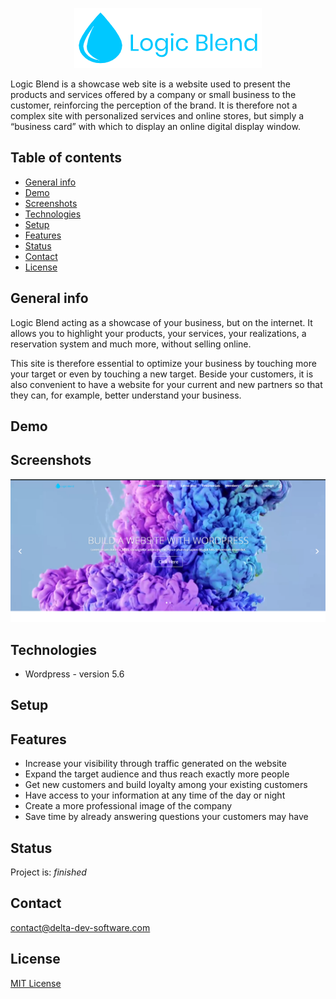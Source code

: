 <p align="center">
<img  src="logo.png"/>
</p>

Logic Blend is a showcase web site is a website used to present the products and services offered by a company or small business to the customer, reinforcing the perception of the brand. It is therefore not a complex site with personalized services and online stores, but simply a “business card” with which to display an online digital display window.

## Table of contents
* [General info](#general-info)
* [Demo](#demo)
* [Screenshots](#screenshots)
* [Technologies](#technologies)
* [Setup](#setup)
* [Features](#features)
* [Status](#status)
* [Contact](#contact)
* [License](#license)

## General info
Logic Blend  acting as a showcase of your business, but on the internet. It allows you to highlight your products, your services, your realizations, a reservation system and much more, without selling online.

This site is therefore essential to optimize your business by touching more your target or even by touching a new target. Beside your customers, it is also convenient to have a website for your current and new partners so that they can, for example, better understand your business.

## Demo

## Screenshots
<p align="center">
<img  src="screenshot.png"/>
<p>

## Technologies
* Wordpress - version 5.6

## Setup


## Features

 - Increase your visibility through traffic generated on the website
 - Expand the target audience and thus reach exactly more people
 - Get new customers and build loyalty among your existing customers
 - Have access to your information at any time of the day or night
 - Create a more professional image of the company
 - Save time by already answering questions your customers may have

## Status
Project is: _finished_

## Contact
contact@delta-dev-software.com

## License
<a href="license.txt">MIT License</a>
